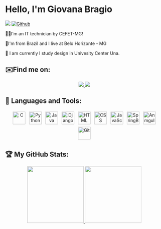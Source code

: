 # Hello, I'm Giovana Bragio 
![](https://visitor-badge.laobi.icu/badge?page_id=GiovanaBragio.GiovanaBragio) [![Github](https://img.shields.io/github/followers/GiovanaBragio?label=Follow&style=radical)](https://github.com/GiovanaBragio)

👨‍💻I'm an IT technician by CEFET-MG!

📍I'm from Brazil and I live at Belo Horizonte - MG

🚀 I am currently I study design in Univesity Center Una.   
 
 ## ✉️Find me on:
 <p align="center">
 <a href="https://www.linkedin.com/in/giovana-caroba-bragio/" alt="linkedin" target="_blank">
  <img src="https://img.shields.io/badge/LinkedIn-0077B5?style=for-the-badge&logo=linkedin&logoColor=white&link=https://www.linkedin.com/in/giovana-caroba-bragio/">
</a>

<a href="mailto:giovanacaroba@hotmail.com" alt="email" target="_blank">
  <img src="https://img.shields.io/badge/Microsoft_Outlook-0078D4?style=for-the-badge&logo=microsoft-outlook&logoColor=white&link=mailto:giovanabragio@outlook.com" />
</a>
</p>


## 🧰 Languages and Tools:
<p align="center">
  <img src="https://img.shields.io/badge/C-00599C?style=for-the-badge&logo=c&logoColor=white" alt="C" height="40" style="vertical-align:top; margin:4px">
  <img src="https://img.shields.io/badge/Python-14354C?style=for-the-badge&logo=python&logoColor=white" alt="Python" height="40" style="vertical-align:top; margin:4px">
  <img src="https://img.shields.io/badge/Java-ED8B00?style=for-the-badge&logo=java&logoColor=white" alt="Java" height="40" style="vertical-align:top; margin:4px">
  <img src="https://img.shields.io/badge/Django-092E20?style=for-the-badge&logo=django&logoColor=white" alt="Django" height="40" style="vertical-align:top; margin:4px">
  <img src="https://img.shields.io/badge/HTML5-E34F26?style=for-the-badge&logo=html5&logoColor=white" alt="HTML" height="40" style="vertical-align:top; margin:4px">
  <img src="https://img.shields.io/badge/CSS3-1572B6?style=for-the-badge&logo=css3&logoColor=white" alt="CSS" height="40" style="vertical-align:top; margin:4px">
  <img src="https://img.shields.io/badge/JavaScript-323330?style=for-the-badge&logo=javascript&logoColor=F7DF1E" alt="JavaScript" height="40" style="vertical-align:top; margin:4px">
  <img src="https://img.shields.io/badge/Spring-6DB33F?style=for-the-badge&logo=spring&logoColor=white" alt="SpringBoot" height="40" style="vertical-align:top; margin:4px">
  <img src="https://img.shields.io/badge/Angular-DD0031?style=for-the-badge&logo=angular&logoColor=white" alt="Anmgular" height="40" style="vertical-align:top; margin:4px">
  <img src="https://img.shields.io/badge/Git-E34F26?style=for-the-badge&logo=git&logoColor=white" alt="Git" height="40" style="vertical-align:top; margin:4px">
</p>

## 🏆 My GitHub Stats:
<p align="center" dir="auto">
  <a href="https://github.com/GiovanaBragio">
    <img height="180em" src="[https://github-readme-stats.vercel.app/api?username=GiovanaBragio&theme=radical&show_icons=true&include_all_commits=true&count_private=true&cache_seconds=86400](https://github-readme-stats.vercel.app/api?username=GiovanaBragio&theme=radical&show_icons=true&include_all_commits=true&count_private=true&cache_seconds=86400)">
  </a>
  <img height="180em" src="https://github-readme-stats.vercel.app/api/top-langs/?username=GiovanaBragio&layout=compact&langs_count=10&theme=radical&include_all_commits=true&count_private=true&cache_seconds=86400"/>
</p>

